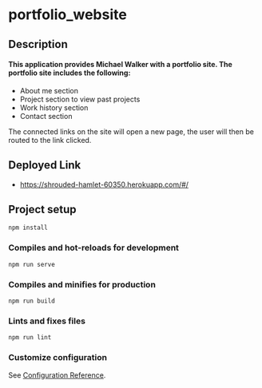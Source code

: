 # portfolio_website

## Description

#### This application provides Michael Walker with a portfolio site. The portfolio site includes the following: 
* About me section
* Project section to view past projects
* Work history section 
* Contact section 

The connected links on the site will open a new page, the user will then be routed to the link clicked.   

## Deployed Link 

* https://shrouded-hamlet-60350.herokuapp.com/#/


## Project setup
```
npm install
```

### Compiles and hot-reloads for development
```
npm run serve
```

### Compiles and minifies for production
```
npm run build
```

### Lints and fixes files
```
npm run lint
```

### Customize configuration
See [Configuration Reference](https://cli.vuejs.org/config/).
